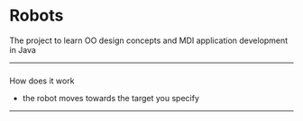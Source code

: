 # Robots
The project to learn OO design concepts and MDI application development in Java
***
###
How does it work
- the robot moves towards the target you specify
***
